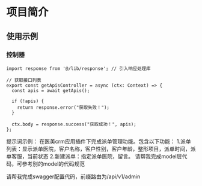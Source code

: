 # 项目简介

## 使用示例

### 控制器

```tsx
import response from '@/lib/response'; // 引入响应处理库

// 获取接口列表
export const getApisController = async (ctx: Context) => {
  const apis = await getApis();

  if (!apis) {
    return response.error("获取失败！");
  }

  ctx.body = response.success("获取成功！", apis);
};

```

提示词示例：
在医美crm应用插件下完成派单管理功能。包含以下功能：
1.派单列表：显示派单医院，客户名称，客户性别，客户年龄，整形项目，派单时间，派单客服，当前状态
2.新建派单：指定派单医院，留言。
请帮我完成model层代码，可参考别的model的代码规范

请帮我完成swagger配置代码，前缀路由为/api/v1/admin
